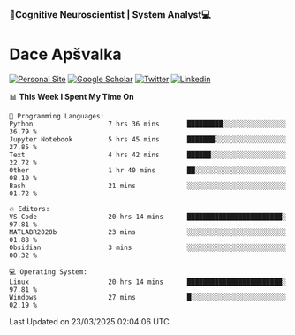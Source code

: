 ### 🧠Cognitive Neuroscientist | System Analyst💻
# Dace Apšvalka

[![Personal Site](https://img.shields.io/badge/website-teal?style=for-the-badge&logo=About.me&logoColor=white)](https://dcdace.net/)
[![Google Scholar](https://img.shields.io/badge/Scholar-yellow?style=for-the-badge&logo=googlescholar&logoColor=ffffff)](https://scholar.google.com/citations?hl=en&user=W8q0HBkAAAAJ&view_op=list_works&sortby=pubdate)
[![Twitter](https://img.shields.io/badge/Twitter-1DA1F2?logo=twitter&logoColor=white&style=for-the-badge)](https://twitter.com/dcdace)
[![Linkedin](https://img.shields.io/badge/linkedin-0077B5?logo=linkedin&logoColor=white&style=for-the-badge)](https://www.linkedin.com/in/dace-apsvalka/)

<!--
[![Dace's wakatime stats](https://github-readme-stats.vercel.app/api/wakatime?username=dcdace&theme=react&layout=compact&custom_title=Coding+past+7+days&v=2)](https://github.com/dcdace/dcdace)


[![github](https://img.shields.io/github/followers/dcdace?logo=github&style=plastic)](https://github.com/dcdace?tab=followers "GitHub followers")
[![wakatime](https://wakatime.com/badge/user/6e7556d3-b1db-4eef-a7e8-9bad735fc27e.svg?style=plastic?v=2)](https://wakatime.com/@6e7556d3-b1db-4eef-a7e8-9bad735fc27e "Total time coded since Feb 28 2022")

[![twitter](https://img.shields.io/twitter/follow/dcdace?label=followers&logo=twitter&color=%23007ec6&style=plastic)](https://twitter.com/dcdace "Twitter followers")

[![Dace's languages](https://github-readme-stats-one-nu-13.vercel.app/api/top-langs/?username=dcdace&langs_count=10&theme=nord&layout=compact)](https://github.com/anuraghazra/github-readme-stats) 
[![Dace's GitHub stats](https://github-readme-stats-one-nu-13.vercel.app/api?username=dcdace&theme=dracula&hide=prs,issues&count_private=true&show_icons=true&hide_rank=true&include_all_commits=true&hide_title=false&custom_title=GitHub+Stats)](https://github.com/anuraghazra/github-readme-stats)
-->

<!--START_SECTION:waka-->
📊 **This Week I Spent My Time On** 

```text
💬 Programming Languages: 
Python                   7 hrs 36 mins       █████████░░░░░░░░░░░░░░░░   36.79 % 
Jupyter Notebook         5 hrs 45 mins       ███████░░░░░░░░░░░░░░░░░░   27.85 % 
Text                     4 hrs 42 mins       ██████░░░░░░░░░░░░░░░░░░░   22.72 % 
Other                    1 hr 40 mins        ██░░░░░░░░░░░░░░░░░░░░░░░   08.10 % 
Bash                     21 mins             ░░░░░░░░░░░░░░░░░░░░░░░░░   01.72 % 

🔥 Editors: 
VS Code                  20 hrs 14 mins      ████████████████████████░   97.81 % 
MATLABR2020b             23 mins             ░░░░░░░░░░░░░░░░░░░░░░░░░   01.88 % 
Obsidian                 3 mins              ░░░░░░░░░░░░░░░░░░░░░░░░░   00.32 % 

💻 Operating System: 
Linux                    20 hrs 14 mins      ████████████████████████░   97.81 % 
Windows                  27 mins             █░░░░░░░░░░░░░░░░░░░░░░░░   02.19 % 
```


 Last Updated on 23/03/2025 02:04:06 UTC
<!--END_SECTION:waka-->


